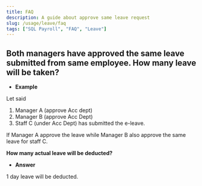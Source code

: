 ```yaml
---
title: FAQ
description: A guide about approve same leave request
slug: /usage/leave/faq
tags: ["SQL Payroll", "FAQ", "Leave"]
---
```

## Both managers have approved the same leave submitted from same employee. How many leave will be taken?

- **Example**

Let said

1. Manager A (approve Acc dept)
2. Manager B (approve Acc Dept)
3. Staff C (under Acc Dept) has submitted the e-leave.

If Manager A approve the leave while Manager B also approve the same leave for staff C.

**How many actual leave will be deducted?**


- **Answer**

1 day leave will be deducted.